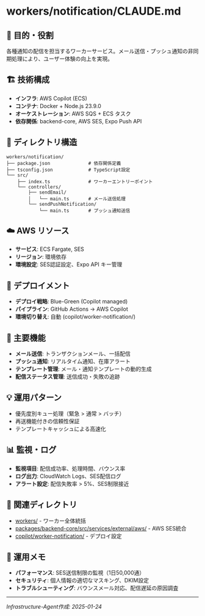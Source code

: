# workers/notification/CLAUDE.md

## 🎯 目的・役割

各種通知の配信を担当するワーカーサービス。メール送信・プッシュ通知の非同期処理により、ユーザー体験の向上を実現。

## 🏗️ 技術構成
- **インフラ**: AWS Copilot (ECS)
- **コンテナ**: Docker + Node.js 23.9.0
- **オーケストレーション**: AWS SQS + ECS タスク
- **依存関係**: backend-core, AWS SES, Expo Push API

## 📁 ディレクトリ構造
```
workers/notification/
├── package.json              # 依存関係定義
├── tsconfig.json             # TypeScript設定
└── src/
    ├── index.ts              # ワーカーエントリーポイント
    └── controllers/
        ├── sendEmail/
        │   └── main.ts       # メール送信処理
        └── sendPushNotification/
            └── main.ts       # プッシュ通知送信
```

## ☁️ AWS リソース
- **サービス**: ECS Fargate, SES
- **リージョン**: 環境依存
- **環境設定**: SES認証設定、Expo API キー管理

## 🔄 デプロイメント
- **デプロイ戦略**: Blue-Green (Copilot managed)
- **パイプライン**: GitHub Actions → AWS Copilot
- **環境切り替え**: 自動 (copilot/worker-notification/)

## 🔧 主要機能
- **メール送信**: トランザクションメール、一括配信
- **プッシュ通知**: リアルタイム通知、在庫アラート
- **テンプレート管理**: メール・通知テンプレートの動的生成
- **配信ステータス管理**: 送信成功・失敗の追跡

## 💡 運用パターン
- 優先度別キュー処理（緊急 > 通常 > バッチ）
- 再送機能付きの信頼性保証
- テンプレートキャッシュによる高速化

## 📊 監視・ログ
- **監視項目**: 配信成功率、処理時間、バウンス率
- **ログ出力**: CloudWatch Logs、SES配信ログ
- **アラート設定**: 配信失敗率 > 5%、SES制限接近

## 🔗 関連ディレクトリ
- [workers/](../) - ワーカー全体統括
- [packages/backend-core/src/services/external/aws/](../../packages/backend-core/src/services/external/aws/) - AWS SES統合
- [copilot/worker-notification/](../../copilot/worker-notification/) - デプロイ設定

## 📝 運用メモ
- **パフォーマンス**: SES送信制限の監視（1日50,000通）
- **セキュリティ**: 個人情報の適切なマスキング、DKIM設定
- **トラブルシューティング**: バウンスメール対応、配信遅延の原因調査

---
*Infrastructure-Agent作成: 2025-01-24*